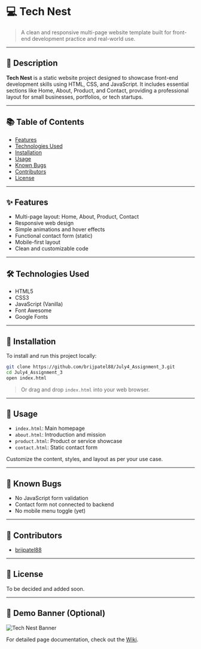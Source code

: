 
# 💻 Tech Nest

> A clean and responsive multi-page website template built for front-end development practice and real-world use.

---

## 📄 Description

**Tech Nest** is a static website project designed to showcase front-end development skills using HTML, CSS, and JavaScript. It includes essential sections like Home, About, Product, and Contact, providing a professional layout for small businesses, portfolios, or tech startups.

---

## 📚 Table of Contents

- [Features](#-features)
- [Technologies Used](#-technologies-used)
- [Installation](#-installation)
- [Usage](#-usage)
- [Known Bugs](#-known-bugs)
- [Contributors](#-contributors)
- [License](#-license)

---

## ✨ Features

- Multi-page layout: Home, About, Product, Contact
- Responsive web design
- Simple animations and hover effects
- Functional contact form (static)
- Mobile-first layout
- Clean and customizable code

---

## 🛠️ Technologies Used

- HTML5
- CSS3
- JavaScript (Vanilla)
- Font Awesome
- Google Fonts

---

## 💾 Installation

To install and run this project locally:

```bash
git clone https://github.com/brijpatel88/July4_Assignment_3.git
cd July4_Assignment_3
open index.html
```

> Or drag and drop `index.html` into your web browser.

---

## 🚀 Usage

- `index.html`: Main homepage
- `about.html`: Introduction and mission
- `product.html`: Product or service showcase
- `contact.html`: Static contact form

Customize the content, styles, and layout as per your use case.

---

## 🐞 Known Bugs

- No JavaScript form validation
- Contact form not connected to backend
- No mobile menu toggle (yet)

---

## 👥 Contributors

- [brijpatel88](https://github.com/brijpatel88)

---

## 🧾 License

To be decided and added soon.

---

## 📸 Demo Banner (Optional)

![Tech Nest Banner](https://yourdomain.com/banner.gif)

For detailed page documentation, check out the [Wiki](https://github.com/brijpatel88/July4_Assignment_3/wiki).
